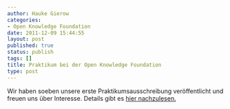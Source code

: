 ```yaml
---
author: Hauke Gierow
categories:
- Open Knowledge Foundation
date: 2011-12-09 15:44:55
layout: post
published: true
status: publish
tags: []
title: Praktikum bei der Open Knowledge Foundation
type: post
---
```


Wir haben soeben unsere erste Praktikumsausschreibung veröffentlicht und freuen uns über Interesse. Details gibt es [hier nachzulesen.](http://okfn.de/organisation/jobs/)